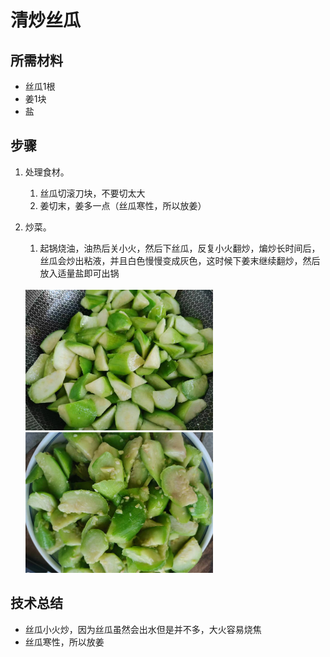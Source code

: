 # 清炒丝瓜

## 所需材料

* 丝瓜1根
* 姜1块
* 盐

## 步骤

1. 处理食材。
    1. 丝瓜切滚刀块，不要切太大
    1. 姜切末，姜多一点（丝瓜寒性，所以放姜）

2. 炒菜。
    1. 起锅烧油，油热后关小火，然后下丝瓜，反复小火翻炒，煸炒长时间后，丝瓜会炒出粘液，并且白色慢慢变成灰色，这时候下姜末继续翻炒，然后放入适量盐即可出锅

    <br />
    <img src="../img/loofah1.jpeg" width="300" />
    <img src="../img/loofah2.jpeg" width="300" />

## 技术总结

* 丝瓜小火炒，因为丝瓜虽然会出水但是并不多，大火容易烧焦
* 丝瓜寒性，所以放姜

